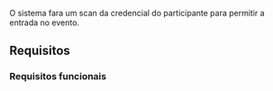 O sistema fara um scan da credencial do participante para permitir a entrada no evento.

## Requisitos


### Requisitos funcionais



